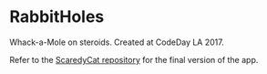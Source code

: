 # RabbitHoles
Whack-a-Mole on steroids. Created at CodeDay LA 2017.

Refer to the [ScaredyCat repository](https://github.com/vactorious/ScaredyCat) for the final version of the app.
